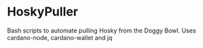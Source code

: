 # HoskyPuller
Bash scripts to automate pulling Hosky from the Doggy Bowl. Uses cardano-node, cardano-wallet and jq

